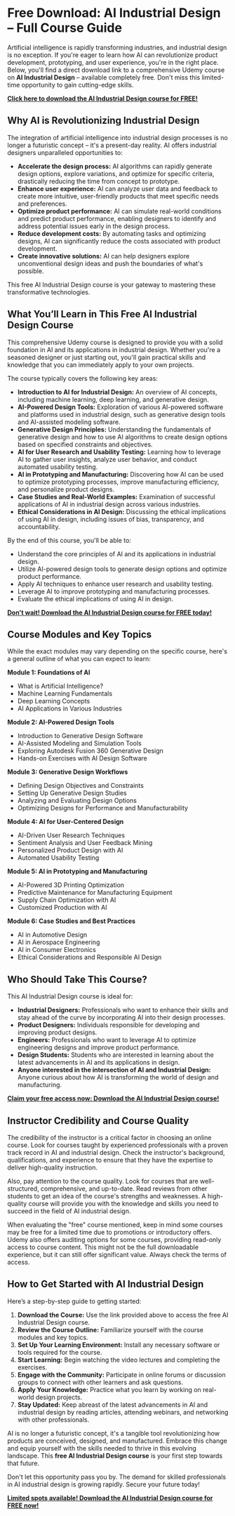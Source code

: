 # Free Download: AI Industrial Design – Full Course Guide

Artificial intelligence is rapidly transforming industries, and industrial design is no exception. If you're eager to learn how AI can revolutionize product development, prototyping, and user experience, you're in the right place. Below, you'll find a direct download link to a comprehensive Udemy course on **AI Industrial Design** – available completely free. Don't miss this limited-time opportunity to gain cutting-edge skills.

[**Click here to download the AI Industrial Design course for FREE!**](https://udemywork.com/ai-industrial-design)

## Why AI is Revolutionizing Industrial Design

The integration of artificial intelligence into industrial design processes is no longer a futuristic concept – it's a present-day reality. AI offers industrial designers unparalleled opportunities to:

*   **Accelerate the design process:** AI algorithms can rapidly generate design options, explore variations, and optimize for specific criteria, drastically reducing the time from concept to prototype.
*   **Enhance user experience:** AI can analyze user data and feedback to create more intuitive, user-friendly products that meet specific needs and preferences.
*   **Optimize product performance:** AI can simulate real-world conditions and predict product performance, enabling designers to identify and address potential issues early in the design process.
*   **Reduce development costs:** By automating tasks and optimizing designs, AI can significantly reduce the costs associated with product development.
*   **Create innovative solutions:** AI can help designers explore unconventional design ideas and push the boundaries of what's possible.

This free AI Industrial Design course is your gateway to mastering these transformative technologies.

## What You’ll Learn in This Free AI Industrial Design Course

This comprehensive Udemy course is designed to provide you with a solid foundation in AI and its applications in industrial design. Whether you're a seasoned designer or just starting out, you'll gain practical skills and knowledge that you can immediately apply to your own projects.

The course typically covers the following key areas:

*   **Introduction to AI for Industrial Design:** An overview of AI concepts, including machine learning, deep learning, and generative design.
*   **AI-Powered Design Tools:** Exploration of various AI-powered software and platforms used in industrial design, such as generative design tools and AI-assisted modeling software.
*   **Generative Design Principles:** Understanding the fundamentals of generative design and how to use AI algorithms to create design options based on specified constraints and objectives.
*   **AI for User Research and Usability Testing:** Learning how to leverage AI to gather user insights, analyze user behavior, and conduct automated usability testing.
*   **AI in Prototyping and Manufacturing:** Discovering how AI can be used to optimize prototyping processes, improve manufacturing efficiency, and personalize product designs.
*   **Case Studies and Real-World Examples:** Examination of successful applications of AI in industrial design across various industries.
*   **Ethical Considerations in AI Design:** Discussing the ethical implications of using AI in design, including issues of bias, transparency, and accountability.

By the end of this course, you'll be able to:

*   Understand the core principles of AI and its applications in industrial design.
*   Utilize AI-powered design tools to generate design options and optimize product performance.
*   Apply AI techniques to enhance user research and usability testing.
*   Leverage AI to improve prototyping and manufacturing processes.
*   Evaluate the ethical implications of using AI in design.

[**Don't wait! Download the AI Industrial Design course for FREE today!**](https://udemywork.com/ai-industrial-design)

## Course Modules and Key Topics

While the exact modules may vary depending on the specific course, here's a general outline of what you can expect to learn:

**Module 1: Foundations of AI**

*   What is Artificial Intelligence?
*   Machine Learning Fundamentals
*   Deep Learning Concepts
*   AI Applications in Various Industries

**Module 2: AI-Powered Design Tools**

*   Introduction to Generative Design Software
*   AI-Assisted Modeling and Simulation Tools
*   Exploring Autodesk Fusion 360 Generative Design
*   Hands-on Exercises with AI Design Software

**Module 3: Generative Design Workflows**

*   Defining Design Objectives and Constraints
*   Setting Up Generative Design Studies
*   Analyzing and Evaluating Design Options
*   Optimizing Designs for Performance and Manufacturability

**Module 4: AI for User-Centered Design**

*   AI-Driven User Research Techniques
*   Sentiment Analysis and User Feedback Mining
*   Personalized Product Design with AI
*   Automated Usability Testing

**Module 5: AI in Prototyping and Manufacturing**

*   AI-Powered 3D Printing Optimization
*   Predictive Maintenance for Manufacturing Equipment
*   Supply Chain Optimization with AI
*   Customized Production with AI

**Module 6: Case Studies and Best Practices**

*   AI in Automotive Design
*   AI in Aerospace Engineering
*   AI in Consumer Electronics
*   Ethical Considerations and Responsible AI Design

## Who Should Take This Course?

This AI Industrial Design course is ideal for:

*   **Industrial Designers:** Professionals who want to enhance their skills and stay ahead of the curve by incorporating AI into their design processes.
*   **Product Designers:** Individuals responsible for developing and improving product designs.
*   **Engineers:** Professionals who want to leverage AI to optimize engineering designs and improve product performance.
*   **Design Students:** Students who are interested in learning about the latest advancements in AI and its applications in design.
*   **Anyone interested in the intersection of AI and Industrial Design:** Anyone curious about how AI is transforming the world of design and manufacturing.

[**Claim your free access now: Download the AI Industrial Design course!**](https://udemywork.com/ai-industrial-design)

## Instructor Credibility and Course Quality

The credibility of the instructor is a critical factor in choosing an online course. Look for courses taught by experienced professionals with a proven track record in AI and industrial design. Check the instructor's background, qualifications, and experience to ensure that they have the expertise to deliver high-quality instruction.

Also, pay attention to the course quality. Look for courses that are well-structured, comprehensive, and up-to-date. Read reviews from other students to get an idea of the course's strengths and weaknesses. A high-quality course will provide you with the knowledge and skills you need to succeed in the field of AI industrial design.

When evaluating the "free" course mentioned, keep in mind some courses may be free for a limited time due to promotions or introductory offers. Udemy also offers auditing options for some courses, providing read-only access to course content. This might not be the full downloadable experience, but it can still offer significant value. Always check the terms of access.

## How to Get Started with AI Industrial Design

Here’s a step-by-step guide to getting started:

1.  **Download the Course:** Use the link provided above to access the free AI Industrial Design course.
2.  **Review the Course Outline:** Familiarize yourself with the course modules and key topics.
3.  **Set Up Your Learning Environment:** Install any necessary software or tools required for the course.
4.  **Start Learning:** Begin watching the video lectures and completing the exercises.
5.  **Engage with the Community:** Participate in online forums or discussion groups to connect with other learners and ask questions.
6.  **Apply Your Knowledge:** Practice what you learn by working on real-world design projects.
7.  **Stay Updated:** Keep abreast of the latest advancements in AI and industrial design by reading articles, attending webinars, and networking with other professionals.

AI is no longer a futuristic concept, it's a tangible tool revolutionizing how products are conceived, designed, and manufactured. Embrace this change and equip yourself with the skills needed to thrive in this evolving landscape. This **free AI Industrial Design course** is your first step towards that future.

Don't let this opportunity pass you by. The demand for skilled professionals in AI industrial design is growing rapidly. Secure your future today!

[**Limited spots available! Download the AI Industrial Design course for FREE now!**](https://udemywork.com/ai-industrial-design)
